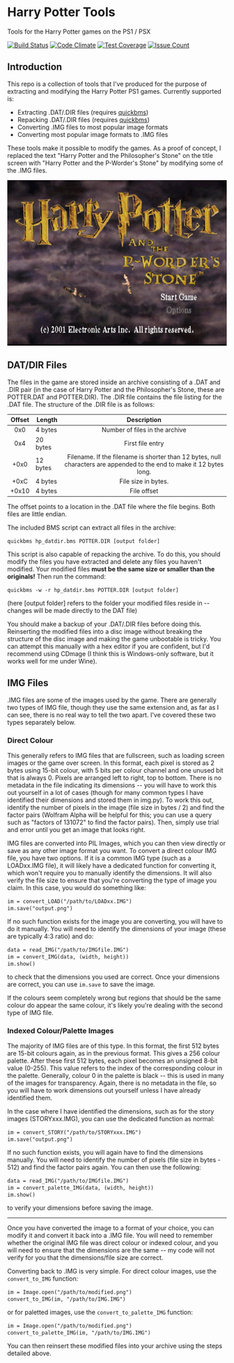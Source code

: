 # Harry Potter Tools

Tools for the Harry Potter games on the PS1 / PSX

[![Build Status](https://api.travis-ci.com/joshbarrass/hptools.svg?branch=master)](https://travis-ci.com/joshbarrass/hptools)
[![Code Climate](https://codeclimate.com/github/joshbarrass/hptools/badges/gpa.svg)](https://codeclimate.com/github/joshbarrass/hptools)
[![Test Coverage](https://codeclimate.com/github/joshbarrass/hptools/badges/coverage.svg)](https://codeclimate.com/github/joshbarrass/hptools/coverage)
[![Issue Count](https://codeclimate.com/github/joshbarrass/hptools/badges/issue_count.svg)](https://codeclimate.com/github/joshbarrass/hptools)

## Introduction

This repo is a collection of tools that I've produced for the purpose
of extracting and modifying the Harry Potter PS1 games. Currently
supported is:

 * Extracting .DAT/.DIR files (requires [quickbms](https://aluigi.altervista.org/quickbms.htm))
 * Repacking .DAT/.DIR files (requires [quickbms](https://aluigi.altervista.org/quickbms.htm))
 * Converting .IMG files to most popular image formats
 * Converting most popular image formats to .IMG files
 
These tools make it possible to modify the games. As a proof of
concept, I replaced the text "Harry Potter and the Philosopher's
Stone" on the title screen with "Harry Potter and the P-Worder's
Stone" by modifying some of the .IMG files.

![screenshot](README/JPG/screenshot1.jpg)

## DAT/DIR Files

The files in the game are stored inside an archive consisting of a
.DAT and .DIR pair (in the case of Harry Potter and the Philosopher's
Stone, these are POTTER.DAT and POTTER.DIR). The .DIR file contains
the file listing for the .DAT file. The structure of the .DIR file is
as follows:

| Offset | Length   | Description                                                                                                           |
|:------:|----------|:---------------------------------------------------------------------------------------------------------------------:|
| 0x0    | 4 bytes  | Number of files in the archive                                                                                        |
| 0x4    | 20 bytes | First file entry                                                                                                      |
| +0x0   | 12 bytes | Filename. If the filename is shorter than 12 bytes, null characters are appended to the end to make it 12 bytes long. |
| +0xC   | 4 bytes  | File size in bytes.                                                                                                   |
| +0x10  | 4 bytes  | File offset                                                                                                           |

The offset points to a location in the .DAT file where the file
begins. Both files are little endian.

The included BMS script can extract all files in the archive:

```
quickbms hp_datdir.bms POTTER.DIR [output folder]
```

This script is also capable of repacking the archive. To do this, you
should modify the files you have extracted and delete any files you
haven't modified. Your modified files **must be the same size or
smaller than the originals!** Then run the command:

```
quickbms -w -r hp_datdir.bms POTTER.DIR [output folder]
```

(here [output folder] refers to the folder your modified files reside
in -- changes will be made directly to the DAT file)

You should make a backup of your .DAT/.DIR files before doing
this. Reinserting the modified files into a disc image without
breaking the structure of the disc image and making the game
unbootable is tricky. You can attempt this manually with a hex editor
if you are confident, but I'd recommend using CDmage (I think this is
Windows-only software, but it works well for me under Wine).

## IMG Files

.IMG files are some of the images used by the game. There are
generally two types of IMG file, though they use the same extension
and, as far as I can see, there is no real way to tell the two
apart. I've covered these two types separately below.

### Direct Colour

This generally refers to IMG files that are fullscreen, such as
loading screen images or the game over screen. In this format, each
pixel is stored as 2 bytes using 15-bit colour, with 5 bits per colour
channel and one unused bit that is always 0. Pixels are arranged left
to right, top to bottom. There is no metadata in the file indicating
its dimensions -- you will have to work this out yourself in a lot of
cases (though for many common types I have identified their dimensions
and stored them in img.py). To work this out, identify the number of
pixels in the image (file size in bytes / 2) and find the factor pairs
(Wolfram Alpha will be helpful for this; you can use a query such as
"factors of 131072" to find the factor pairs). Then, simply use trial
and error until you get an image that looks right.

IMG files are converted into PIL Images, which you can then view
directly or save as any other image format you want. To convert a
direct colour IMG file, you have two options. If it is a common IMG
type (such as a LOADxx.IMG file), it will likely have a dedicated
function for converting it, which won't require you to manually
identify the dimensions. It will also verify the file size to ensure
that you're converting the type of image you claim. In this case, you
would do something like:

```
im = convert_LOAD("/path/to/LOADxx.IMG")
im.save("output.png")
```

If no such function exists for the image you are converting, you will
have to do it manually. You will need to identify the dimensions of
your image (these are typically 4:3 ratio) and do:

```
data = read_IMG("/path/to/IMGfile.IMG")
im = convert_IMG(data, (width, height))
im.show()
```

to check that the dimensions you used are correct. Once your
dimensions are correct, you can use `im.save` to save the image.

If the colours seem completely wrong but regions that should be the
same colour do appear the same colour, it's likely you're dealing with
the second type of IMG file.

### Indexed Colour/Palette Images

The majority of IMG files are of this type. In this format, the first
512 bytes are 15-bit colours again, as in the previous format. This
gives a 256 colour palette. After these first 512 bytes, each pixel
becomes an unsigned 8-bit value (0-255). This value refers to the
index of the corresponding colour in the palette. Generally, colour 0
in the palette is black -- this is used in many of the images for
transparency. Again, there is no metadata in the file, so you will
have to work dimensions out yourself unless I have already identified
them. 

In the case where I have identified the dimensions, such as for the
story images (STORYxxx.IMG), you can use the dedicated function as
normal:

```
im = convert_STORY("/path/to/STORYxxx.IMG")
im.save("output.png")
```

If no such function exists, you will again have to find the dimensions
manually. You will need to identify the number of pixels (file size in
bytes - 512) and find the factor pairs again. You can then use the
following:

```
data = read_IMG("/path/to/IMGfile.IMG")
im = convert_palette_IMG(data, (width, height))
im.show()
```

to verify your dimensions before saving the image.

---------

Once you have converted the image to a format of your choice, you can
modify it and convert it back into a .IMG file. You will need to
remember whether the original IMG file was direct colour or indexed
colour, and you will need to ensure that the dimensions are the same
-- my code will not verify for you that the dimensions/file size are
correct. 

Converting back to .IMG is very simple. For direct colour images, use
the `convert_to_IMG` function:

```
im = Image.open("/path/to/modified.png")
convert_to_IMG(im, "/path/to/IMG.IMG")
```

or for paletted images, use the `convert_to_palette_IMG` function:

```
im = Image.open("/path/to/modified.png")
convert_to_palette_IMG(im, "/path/to/IMG.IMG")
```

You can then reinsert these modified files into your archive using the
steps detailed above.
